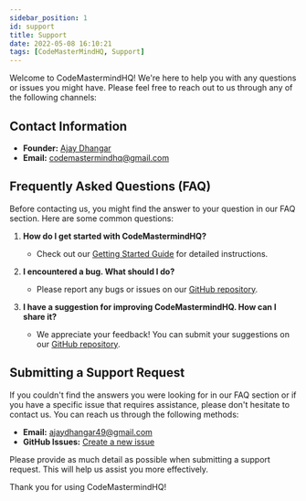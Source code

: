 ```yaml
---
sidebar_position: 1
id: support
title: Support
date: 2022-05-08 16:10:21
tags: [CodeMasterMindHQ, Support]
---
```


Welcome to CodeMastermindHQ! We're here to help you with any questions or issues you might have. Please feel free to reach out to us through any of the following channels:

## Contact Information

- **Founder:** [Ajay Dhangar](https://github.com/Ajay-Dhangar)
- **Email:** [codemastermindhq@gmail.com](mailto:codemastermindhq@gmail.com)

## Frequently Asked Questions (FAQ)

Before contacting us, you might find the answer to your question in our FAQ section. Here are some common questions:

1. **How do I get started with CodeMastermindHQ?**
   - Check out our [Getting Started Guide](/) for detailed instructions.

2. **I encountered a bug. What should I do?**
   - Please report any bugs or issues on our [GitHub repository](https://github.com/Ajay-Dhangar/CodeMastermindHQ/issues).

3. **I have a suggestion for improving CodeMastermindHQ. How can I share it?**
   - We appreciate your feedback! You can submit your suggestions on our [GitHub repository](https://github.com/Ajay-Dhangar/CodeMastermindHQ/issues).

## Submitting a Support Request

If you couldn't find the answers you were looking for in our FAQ section or if you have a specific issue that requires assistance, please don't hesitate to contact us. You can reach us through the following methods:

- **Email:** [ajaydhangar49@gmail.com](mailto:ajaydhangar49@gmail.com)
- **GitHub Issues:** [Create a new issue](https://github.com/Ajay-Dhangar/CodeMastermindHQ/issues/new)

Please provide as much detail as possible when submitting a support request. This will help us assist you more effectively.

Thank you for using CodeMastermindHQ!
